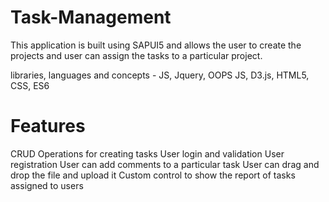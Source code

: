 # Task-Management

This application is built using SAPUI5 and allows the user to create the projects and user can assign the tasks to a particular project.

libraries, languages and concepts - JS, Jquery, OOPS JS, D3.js, HTML5, CSS, ES6

# Features
CRUD Operations for creating tasks
User login and validation
User registration
User can add comments to a particular task
User can drag and drop the file and upload it
Custom control to show the report of tasks assigned to users
